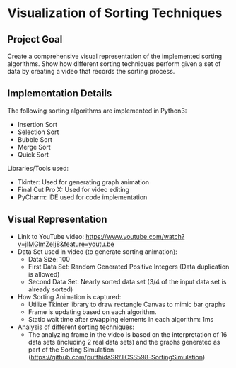# Visualization of Sorting Techniques
## Project Goal
Create a comprehensive visual representation of the implemented sorting algorithms. Show how different sorting techniques perform given a set of data by creating a video that records the sorting process.

## Implementation Details
The following sorting algorithms are implemented in Python3:
- Insertion Sort
- Selection Sort
- Bubble Sort
- Merge Sort
- Quick Sort

Libraries/Tools used:
- Tkinter: Used for generating graph animation
- Final Cut Pro X: Used for video editing
- PyCharm: IDE used for code implementation

## Visual Representation
- Link to YouTube video: https://www.youtube.com/watch?v=jIMGlmZeIj8&feature=youtu.be
- Data Set used in video (to generate sorting animation):
    - Data Size: 100
    - First Data Set: Random Generated Positive Integers (Data duplication is allowed)
    - Second Data Set: Nearly sorted data set (3/4 of the input data set is already sorted)
- How Sorting Animation is captured:
    - Utilize Tkinter library to draw rectangle Canvas to mimic bar graphs
    - Frame is updating based on each algorithm.
    - Static wait time after swapping elements in each algorithm: 1ms
- Analysis of different sorting techniques:
    - The analyzing frame in the video is based on the interpretation of 16 data sets (including 2 real data sets) and the graphs generated as part of the Sorting Simulation (https://github.com/putthidaSR/TCSS598-SortingSimulation)
